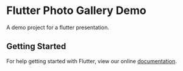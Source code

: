 # Flutter Photo Gallery Demo

A demo project for a flutter presentation.

## Getting Started

For help getting started with Flutter, view our online
[documentation](https://flutter.io/).
